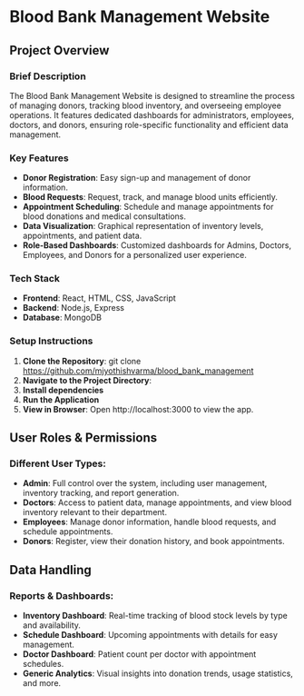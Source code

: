 # Blood Bank Management Website

## Project Overview

### Brief Description

The Blood Bank Management Website is designed to streamline the process of managing donors, tracking blood inventory, and overseeing employee operations. It features dedicated dashboards for administrators, employees, doctors, and donors, ensuring role-specific functionality and efficient data management.

### Key Features

- **Donor Registration**: Easy sign-up and management of donor information.
- **Blood Requests**: Request, track, and manage blood units efficiently.
- **Appointment Scheduling**: Schedule and manage appointments for blood donations and medical consultations.
- **Data Visualization**: Graphical representation of inventory levels, appointments, and patient data.
- **Role-Based Dashboards**: Customized dashboards for Admins, Doctors, Employees, and Donors for a personalized user experience.

### Tech Stack

- **Frontend**: React, HTML, CSS, JavaScript
- **Backend**: Node.js, Express
- **Database**: MongoDB

### Setup Instructions

1. **Clone the Repository**:
   git clone https://github.com/mjyothishvarma/blood_bank_management
2. **Navigate to the Project Directory**:
3. **Install dependencies**
4. **Run the Application**
5. **View in Browser**:
   Open http://localhost:3000 to view the app.

## User Roles & Permissions

### Different User Types:

- **Admin**: Full control over the system, including user management, inventory tracking, and report generation.
- **Doctors**: Access to patient data, manage appointments, and view blood inventory relevant to their department.
- **Employees**: Manage donor information, handle blood requests, and schedule appointments.
- **Donors**: Register, view their donation history, and book appointments.

## Data Handling

### Reports & Dashboards:

- **Inventory Dashboard**: Real-time tracking of blood stock levels by type and availability.
- **Schedule Dashboard**: Upcoming appointments with details for easy management.
- **Doctor Dashboard**: Patient count per doctor with appointment schedules.
- **Generic Analytics**: Visual insights into donation trends, usage statistics, and more.
